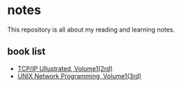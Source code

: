 # notes
This repository is all about my reading and learning notes.
## book list

* [TCP/IP Ullustrated, Volume1(2rd)](tcp_v1/README.md)
* [UNIX Network Programming, Volume1(3rd)](unp/README.md)
